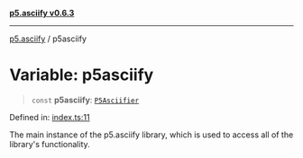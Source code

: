 [**p5.asciify v0.6.3**](../README.md)

***

[p5.asciify](../globals.md) / p5asciify

# Variable: p5asciify

> `const` **p5asciify**: [`P5Asciifier`](../classes/P5Asciifier.md)

Defined in: [index.ts:11](https://github.com/humanbydefinition/p5-asciify/blob/b23c0a7605ccbc2d4cd852933c46a3e289232263/src/lib/index.ts#L11)

The main instance of the p5.asciify library, which is used to access all of the library's functionality.
